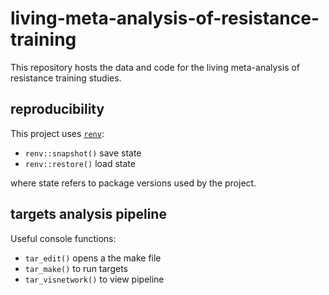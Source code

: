 # living-meta-analysis-of-resistance-training

This repository hosts the data and code for the living meta-analysis of resistance training studies.

## reproducibility

This project uses [`renv`](https://rstudio.github.io/renv/articles/renv.html#reproducibility): 

- `renv::snapshot()` save state
- `renv::restore()` load state  

where state refers to package versions used by the project.  

## targets analysis pipeline

Useful console functions:

- `tar_edit()` opens a the make file
- `tar_make()` to run targets
- `tar_visnetwork()` to view pipeline

